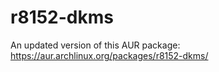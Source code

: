 # r8152-dkms

An updated version of this AUR package: https://aur.archlinux.org/packages/r8152-dkms/
